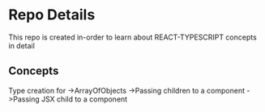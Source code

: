 # Repo Details

This repo is created in-order to learn about REACT-TYPESCRIPT concepts in detail

## Concepts
  Type creation for
     ->ArrayOfObjects
     ->Passing children to a component
     ->Passing JSX child to a component
